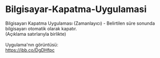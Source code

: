 # Bilgisayar-Kapatma-Uygulamasi
Bilgisayarı Kapatma Uygulaması (Zamanlayıcı) - Belirtilen süre sonunda bilgisayarı otomatik olarak kapatır. 
<br>
(Açıklama satırlarıyla birlikte)
<br><br>
Uygulama'nın görüntüsü:
<br>
https://ibb.co/DgDHfpc
